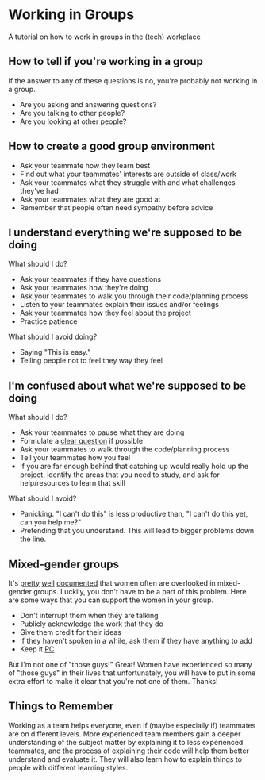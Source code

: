 # Working in Groups

A tutorial on how to work in groups in the (tech) workplace

## How to tell if you're working in a group

If the answer to any of these questions is no, you're probably not working in a
group.

-   Are you asking and answering questions?
-   Are you talking to other people?
-   Are you looking at other people?

## How to create a good group environment

-   Ask your teammate how they learn best
-   Find out what your teammates' interests are outside of class/work
-   Ask your teammates what they struggle with and what challenges they've had
-   Ask your teammates what they are good at
-   Remember that people often need sympathy before advice

## I understand everything we're supposed to be doing

What should I do?

-   Ask your teammates if they have questions
-   Ask your teammates how they're doing
-   Ask your teammates to walk you through their code/planning process
-   Listen to your teammates explain their issues and/or feelings
-   Ask your teammates how they feel about the project
-   Practice patience

What should I avoid doing?

-   Saying "This is easy."
-   Telling people not to feel they way they feel

## I'm confused about what we're supposed to be doing

What should I do?

-   Ask your teammates to pause what they are doing
-   Formulate a [clear
    question](https://github.com/ga-wdi-boston/full-stack-project/issues/7) if
    possible
-   Ask your teammates to walk through the code/planning process
-   Tell your teammates how you feel
-   If you are far enough behind that catching up would really hold up the
    project, identify the areas that you need to study, and ask for
    help/resources to learn that skill

What should I avoid?

-   Panicking. "I can't do this" is less productive than, "I can't do this yet,
    can you help me?"
-   Pretending that you understand. This will lead to bigger problems down the
    line.

## Mixed-gender groups

It's [pretty](http://www.jstor.org/stable/2779483?seq=1#page_scan_tab_contents)
[well](http://psycnet.apa.org/journals/apl/84/4/620/)
[documented](http://onlinelibrary.wiley.com/doi/10.1111/0022-4537.00233/abstract;jsessionid=DDF6B475A5ADE1E94547F07AD9943C5A.f02t02)
that women often are overlooked in mixed-gender groups. Luckily, you don't have
to be a part of this problem. Here are some ways that you can support the women
in your group.

-   Don't interrupt them when they are talking
-   Publicly acknowledge the work that they do
-   Give them credit for their ideas
-   If they haven't spoken in a while, ask them if they have anything to add
-   Keep it [PC](http://www.npr.org/2014/12/18/371737257/when-working-in-mixed-groups-staying-p-c-boosts-productivity)

But I'm not one of "those guys!" Great! Women have experienced so many of "those
guys" in their lives that unfortunately, you will have to put in some extra
effort to make it clear that you're not one of them. Thanks!

## Things to Remember

Working as a team helps everyone, even if (maybe especially if) teammates are on
different levels. More experienced team members gain a deeper understanding of
the subject matter by explaining it to less experienced teammates, and the
process of explaining their code will help them better understand and evaluate
it. They will also learn how to explain things to people with different learning
styles.
